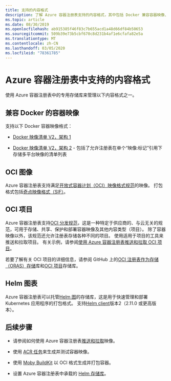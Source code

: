 ```yaml
---
title: 支持的内容格式
description: 了解 Azure 容器注册表支持的内容格式，其中包括 Docker 兼容容器映像、Helm 图、OCI 图像和 OCI 项目。
ms.topic: article
ms.date: 08/30/2019
ms.openlocfilehash: ab915385f46f83c7b655acd1a48d66df84b50653
ms.sourcegitcommit: 509b39e73b5cbf670c8d231b4af1e6cfafa82e5a
ms.translationtype: MT
ms.contentlocale: zh-CN
ms.lasthandoff: 03/05/2020
ms.locfileid: "78361785"
---
```

# <a name="content-formats-supported-in-azure-container-registry"></a>Azure 容器注册表中支持的内容格式

使用 Azure 容器注册表中的专用存储库来管理以下内容格式之一。 

## <a name="docker-compatible-container-images"></a>兼容 Docker 的容器映像

支持以下 Docker 容器映像格式：

* [Docker 映像清单 V2，架构 1](https://docs.docker.com/registry/spec/manifest-v2-1/)

* [Docker 映像清单 V2，架构 2](https://docs.docker.com/registry/spec/manifest-v2-2/) - 包括了允许注册表在单个“映像:标记”引用下存储多平台映像的清单列表

## <a name="oci-images"></a>OCI 图像

Azure 容器注册表支持满足[开放式容器计划（OCI）映像格式规范](https://github.com/opencontainers/image-spec/blob/master/spec.md)的映像。 打包格式包括[奇点映像格式（SIF）](https://github.com/sylabs/sif)。

## <a name="oci-artifacts"></a>OCI 项目

Azure 容器注册表支持[OCI 分发规范](https://github.com/opencontainers/distribution-spec)，这是一种特定于供应商的、与云无关的规范，可用于存储、共享、保护和部署容器映像及其他内容类型（项目）。 除了容器映像以外，该规范还允许注册表存储各种不同的项目。 使用适用于项目的工具来推送和拉取项目。 有关示例，请参阅[使用 Azure 容器注册表推送和拉取 OCI 项目](container-registry-oci-artifacts.md)。

若要了解有关 OCI 项目的详细信息，请参阅 GitHub 上的[OCI 注册表作为存储（ORAS）存储](https://github.com/deislabs/oras)库和[OCI 项目](https://github.com/opencontainers/artifacts)存储库。

## <a name="helm-charts"></a>Helm 图表

Azure 容器注册表可以托管[Helm 图](https://helm.sh/)的存储库，这是用于快速管理和部署 Kubernetes 应用程序的打包格式。 支持[Helm client](https://docs.helm.sh/using_helm/#installing-helm)版本2（2.11.0 或更高版本）。

## <a name="next-steps"></a>后续步骤

* 请参阅如何使用 Azure 容器注册表[推送和拉取](container-registry-get-started-docker-cli.md)映像。

* 使用 [ACR 任务](container-registry-tasks-overview.md)来生成并测试容器映像。 

* 使用 [Moby BuildKit](https://github.com/moby/buildkit) 以 OCI 格式生成并打包容器。

* 设置 Azure 容器注册表中承载的 [Helm 存储库](container-registry-helm-repos.md)。 


